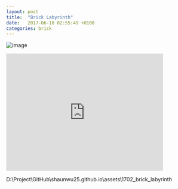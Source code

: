 ```yaml
---
layout: post
title:  "Brick Labyrinth"
date:   2017-06-18 02:55:49 +0100
categories: brick
---
```


![image](/assets/1702_brick_labyrinth/labyrinth_001.JPG)


<iframe width="420" height="315" src="https://youtu.be/UcwR0IJhJ-8" frameborder="0" allowfullscreen> </iframe>

D:\Project\GitHub\shaunwu25.github.io\assets\1702_brick_labyrinth